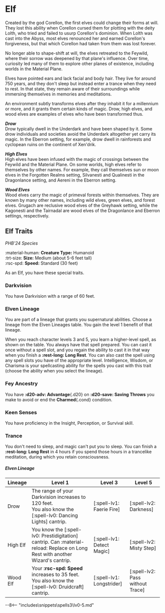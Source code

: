 # Elf

Created by the god Corellon, the first elves could change their forms at will. They lost this ability when Corellon cursed them for plotting with the deity Lolth, who tried and failed to usurp Corellon's dominion. When Lolth was cast into the Abyss, most elves renounced her and earned Corellon's forgiveness, but that which Corellon had taken from them was lost forever.

No longer able to shape-shift at will, the elves retreated to the Feywild, where their sorrow was deepened by that plane's influence. Over time, curiosity led many of them to explore other planes of existence, including worlds in the Material Plane.

Elves have pointed ears and lack facial and body hair. They live for around 750 years, and they don't sleep but instead enter a trance when they need to rest. In that state, they remain aware of their surroundings while immersing themselves in memories and meditations.

An environment subtly transforms elves after they inhabit it for a millennium or more, and it grants them certain kinds of magic. Drow, high elves, and wood elves are examples of elves who have been transformed thus.

***Drow***  
Drow typically dwell in the Underdark and have been shaped by it. Some drow individuals and societies avoid the Underdark altogether yet carry its magic. In the Eberron setting, for example, drow dwell in rainforests and cyclopean ruins on the continent of Xen'drik.

***High Elves***  
High elves have been infused with the magic of crossings between the Feywild and the Material Plane. On some worlds, high elves refer to themselves by other names. For example, they call themselves sun or moon elves in the Forgotten Realms setting, Silvanesti and Qualinesti in the Dragonlance setting, and Aereni in the Eberron setting.

***Wood Elves***  
Wood elves carry the magic of primeval forests within themselves. They are known by many other names, including wild elves, green elves, and forest elves. Grugach are reclusive wood elves of the Greyhawk setting, while the Kagonesti and the Tairnadal are wood elves of the Dragonlance and Eberron settings, respectively.

## Elf Traits

*PHB'24 Species*

:material-human: **Creature Type:** Humanoid  
:trt-size: **Size:** Medium (about 5-6 feet tall)  
:rsc-spd: **Speed:** Standard (30 feet)

As an Elf, you have these special traits.

### Darkvision

You have Darkvision with a range of 60 feet.

### Elven Lineage

You are part of a lineage that grants you supernatural abilities. Choose a lineage from the Elven Lineages table. You gain the level 1 benefit of that lineage.

When you reach character levels 3 and 5, you learn a higher-level spell, as shown on the table. You always have that spell prepared. You can cast it once without a spell slot, and you regain the ability to cast it in that way when you finish a **:rest-long: Long Rest**. You can also cast the spell using any spell slots you have of the appropriate level. Intelligence, Wisdom, or Charisma is your spellcasting ability for the spells you cast with this trait (choose the ability when you select the lineage).

### Fey Ancestry

You have **:d20-adv: Advantage**{.d20} on **:d20-save: Saving Throws** you make to avoid or end the **Charmed**{.cond} condition.

### Keen Senses

You have proficiency in the Insight, Perception, or Survival skill.

### Trance

You don't need to sleep, and magic can't put you to sleep. You can finish a **:rest-long: Long Rest** in 4 hours if you spend those hours in a trancelike meditation, during which you retain consciousness.

##### Elven Lineage

| Lineage | Level 1 | Level 3 | Level 5 |
|---|---|---|---|
| Drow | The range of your Darkvision increases to 120 feet. <br>You also know the [:spell-lv0: Dancing Lights] cantrip. | [:spell-lv1: Faerie Fire] | [:spell-lv2: Darkness] |
| High Elf | You know the [:spell-lv0: Prestidigitation] cantrip. Can :material-reload: Replace on Long Rest with another Wizard's cantrip. | [:spell-lv1: Detect Magic] | [:spell-lv2: Misty Step] |
| Wood Elf | Your **:rsc-spd: Speed** increases to 35 feet. <br>You also know the [:spell-lv0: Druidcraft] cantrip. | [:spell-lv1: Longstrider] | [:spell-lv2: Pass without Trace] |

--8<-- "includes\snippets\spells3\lv0-5.md"

<!--
## Lore

--8<-- "docs/chr-creation/origin/species/index.md:species-warning"

Once a revered race, the elves commanded respect across Antares. Yet, they fell from grace, losing their ancient forest, their ties to the tree of life; severing their lifespan to only around 400 years, and also their homeland. Now relegated to the frozen north, they strive to prevent history from repeating itself.

***Drow***  
Long before the ancient forest burned to ashes, you have been driven to the Underdark. Most drow have adopted a ruthless pragmatism since then. Though the underdark was a hellish place no more, their inherent nature of mistrust remains.

***High Elf***  
Once heirs to the Ancient Forest, high elves are masters of spellcraft and naturally talented wordsmiths. Though your people's misdeeds in the past and the severed connections between your race and the Tree of Life may not have been your fault, it is an original sin that you must carry. Outside of your own race, looks of contempt, hatred, and extreme prejudice are the norm for you. The world is not kind to anyone, especially you.

***Wood Elf***  
Your kind once tended to the beautiful and lush Ancient Forest. Now, your once slender hands are now covered in soot and calloused from tending to the Generator; the only thing keeping you and your people from being frozen and buried under the snow of the Antares' northern waste. Centuries of training and natural talent in archery and camouflage in the forest have proven to be suprisingly useful skills in Arctic environment.

-->